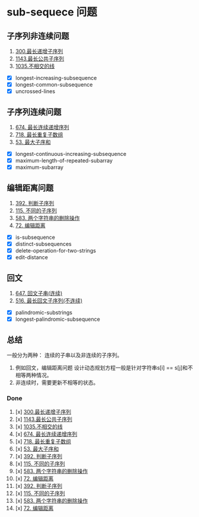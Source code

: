 # sub-sequece 问题

## 子序列非连续问题
1. [300.最长递增子序列](https://leetcode-cn.com/problems/longest-increasing-subsequence)    
2. [1143.最长公共子序列](https://leetcode-cn.com/problems/longest-common-subsequence)    
3. [1035.不相交的线](https://leetcode-cn.com/problems/uncrossed-lines)  

- [x] longest-increasing-subsequence
- [x] longest-common-subsequence
- [x] uncrossed-lines

## 子序列连续问题
1. [674. 最长连续递增序列](https://leetcode-cn.com/problems/longest-continuous-increasing-subsequence)  
2. [718. 最长重复子数组](https://leetcode-cn.com/problems/maximum-length-of-repeated-subarray)  
3. [53. 最大子序和](https://leetcode-cn.com/problems/maximum-subarray)  

- [x] longest-continuous-increasing-subsequence
- [x] maximum-length-of-repeated-subarray
- [x] maximum-subarray

## 编辑距离问题
1. [392. 判断子序列](https://leetcode-cn.com/problems/is-subsequence)    
2. [115. 不同的子序列](https://leetcode-cn.com/problems/distinct-subsequences)    
3. [583. 两个字符串的删除操作](https://leetcode-cn.com/problems/delete-operation-for-two-strings)    
4. [72. 编辑距离](https://leetcode-cn.com/problems/edit-distance)    

- [x] is-subsequence
- [x] distinct-subsequences
- [x] delete-operation-for-two-strings
- [x] edit-distance

## 回文
1. [647. 回文子串(连续)](https://leetcode-cn.com/problems/palindromic-substrings)    
2. [516. 最长回文子序列(不连续)](https://leetcode-cn.com/problems/longest-palindromic-subsequence)  

- [x] palindromic-substrings
- [x] longest-palindromic-subsequence

## 总结
一般分为两种： 连续的子串以及非连续的子序列。
1. 例如回文，编辑距离问题 设计动态规划方程一般是针对字符串s[i] == s[j]和不相等两种情况。
2. 非连续时，需要更新不相等的状态。


### Done
1. [x] [300.最长递增子序列](https://leetcode-cn.com/problems/longest-increasing-subsequence)    
2. [x] [1143.最长公共子序列](https://leetcode-cn.com/problems/longest-common-subsequence)    
3. [x] [1035.不相交的线](https://leetcode-cn.com/problems/uncrossed-lines) 
4. [x] [674. 最长连续递增序列](https://leetcode-cn.com/problems/longest-continuous-increasing-subsequence)  
5. [x] [718. 最长重复子数组](https://leetcode-cn.com/problems/maximum-length-of-repeated-subarray)  
6. [x] [53. 最大子序和](https://leetcode-cn.com/problems/maximum-subarray)  
7. [x] [392. 判断子序列](https://leetcode-cn.com/problems/is-subsequence)    
8. [x] [115. 不同的子序列](https://leetcode-cn.com/problems/distinct-subsequences)    
9. [x] [583. 两个字符串的删除操作](https://leetcode-cn.com/problems/delete-operation-for-two-strings)    
10. [x] [72. 编辑距离](https://leetcode-cn.com/problems/edit-distance)  
11. [x] [392. 判断子序列](https://leetcode-cn.com/problems/is-subsequence)    
12. [x] [115. 不同的子序列](https://leetcode-cn.com/problems/distinct-subsequences)    
13. [x] [583. 两个字符串的删除操作](https://leetcode-cn.com/problems/delete-operation-for-two-strings)    
14. [x] [72. 编辑距离](https://leetcode-cn.com/problems/edit-distance)  
